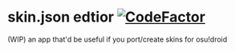 # skin.json edtior [![CodeFactor](https://www.codefactor.io/repository/github/nikameru1717/skin-json-editor/badge)](https://www.codefactor.io/repository/github/nikameru1717/skin-json-editor)
(WIP) an app that'd be useful if you port/create skins for osu!droid

